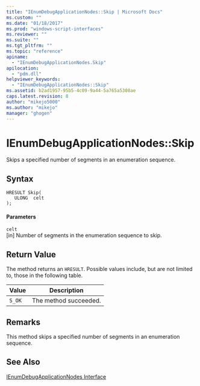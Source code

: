 ```yaml
---
title: "IEnumDebugApplicationNodes::Skip | Microsoft Docs"
ms.custom: ""
ms.date: "01/18/2017"
ms.prod: "windows-script-interfaces"
ms.reviewer: ""
ms.suite: ""
ms.tgt_pltfrm: ""
ms.topic: "reference"
apiname: 
  - "IEnumDebugApplicationNodes.Skip"
apilocation: 
  - "pdm.dll"
helpviewer_keywords: 
  - "IEnumDebugApplicationNodes::Skip"
ms.assetid: b2ad1957-95b5-4c09-9a44-5a765a5308ae
caps.latest.revision: 8
author: "mikejo5000"
ms.author: "mikejo"
manager: "ghogen"
---
```

# IEnumDebugApplicationNodes::Skip
Skips a specified number of segments in an enumeration sequence.  
  
## Syntax  
  
```  
HRESULT Skip(  
   ULONG  celt  
);  
```  
  
#### Parameters  
 `celt`  
 [in] Number of segments in the enumeration sequence to skip.  
  
## Return Value  
 The method returns an `HRESULT`. Possible values include, but are not limited to, those in the following table.  
  
|Value|Description|  
|-----------|-----------------|  
|`S_OK`|The method succeeded.|  
  
## Remarks  
 This method skips a specified number of segments in an enumeration sequence.  
  
## See Also  
 [IEnumDebugApplicationNodes Interface](../../winscript/reference/ienumdebugapplicationnodes-interface.md)